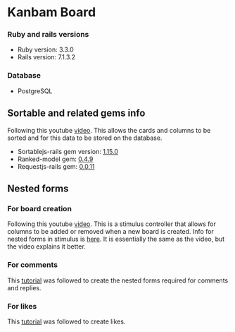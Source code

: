 # Kanbam Board

### Ruby and rails versions
* Ruby version: 3.3.0
* Rails version: 7.1.3.2

### Database
* PostgreSQL

## Sortable and related gems info
Following this youtube [video](https://www.youtube.com/watch?v=OZWhN4Gtjos&ab_channel=SupeRails). This allows the cards and columns to be sorted and for this data to be stored on the database.

* Sortablejs-rails gem version: [1.15.0](https://github.com/itmammoth/rails_sortable)
* Ranked-model gem: [0.4.9](https://github.com/brendon/ranked-model)
* Requestjs-rails gem: [0.0.11](https://github.com/rails/requestjs-rails)

## Nested forms 

### For board creation
Following this youtube [video](https://www.youtube.com/watch?v=7JNRZLTRDCc&ab_channel=Deanin). This is a stimulus controller that allows for columns to be added or removed when a new board is created. Info for nested forms in stimulus is [here](https://www.stimulus-components.com/docs/stimulus-rails-nested-form). It is essentially the same as the video, but the video explains it better. 

### For comments
This [tutorial](https://dev.to/jamgar/how-to-create-a-comment-and-reply-system-in-ruby-on-rails-10ld) was followed to create the nested forms required for comments and replies. 

### For likes 
This [tutorial](https://medium.com/swlh/how-to-add-a-simple-like-button-to-your-rails-6-application-c1040999dc2) was followed to create likes. 



